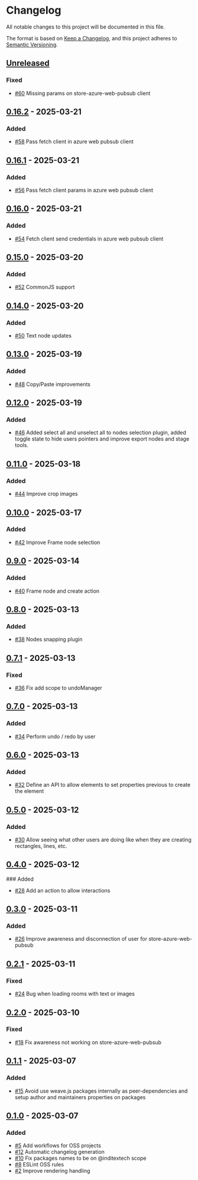 # Changelog

All notable changes to this project will be documented in this file.

The format is based on [Keep a Changelog](https://keepachangelog.com/en/1.0.0/),
and this project adheres to [Semantic Versioning](https://semver.org/spec/v2.0.0.html).

## [Unreleased]

### Fixed

- [#60](https://github.com/InditexTech/weavejs/issues/60) Missing params on store-azure-web-pubsub client

## [0.16.2] - 2025-03-21

### Added

- [#58](https://github.com/InditexTech/weavejs/issues/58) Pass fetch client in azure web pubsub client

## [0.16.1] - 2025-03-21

### Added

- [#56](https://github.com/InditexTech/weavejs/issues/56) Pass fetch client params in azure web pubsub client

## [0.16.0] - 2025-03-21

### Added

- [#54](https://github.com/InditexTech/weavejs/issues/54) Fetch client send credentials in azure web pubsub client

## [0.15.0] - 2025-03-20

### Added

- [#52](https://github.com/InditexTech/weavejs/issues/52) CommonJS support

## [0.14.0] - 2025-03-20

### Added

- [#50](https://github.com/InditexTech/weavejs/issues/50) Text node updates

## [0.13.0] - 2025-03-19

### Added

- [#48](https://github.com/InditexTech/weavejs/issues/48) Copy/Paste improvements

## [0.12.0] - 2025-03-19

### Added

- [#46](https://github.com/InditexTech/weavejs/issues/46) Added select all and unselect all to nodes selection plugin, added toggle state to hide users pointers and improve export nodes and stage tools.

## [0.11.0] - 2025-03-18

### Added

- [#44](https://github.com/InditexTech/weavejs/issues/44) Improve crop images

## [0.10.0] - 2025-03-17

### Added

- [#42](https://github.com/InditexTech/weavejs/issues/42) Improve Frame node selection

## [0.9.0] - 2025-03-14

### Added

- [#40](https://github.com/InditexTech/weavejs/issues/40) Frame node and create action

## [0.8.0] - 2025-03-13

### Added

- [#38](https://github.com/InditexTech/weavejs/issues/38) Nodes snapping plugin

## [0.7.1] - 2025-03-13

### Fixed

- [#36](https://github.com/InditexTech/weavejs/issues/36) Fix add scope to undoManager

## [0.7.0] - 2025-03-13

### Added

- [#34](https://github.com/InditexTech/weavejs/issues/34) Perform undo / redo by user

## [0.6.0] - 2025-03-13

### Added

- [#32](https://github.com/InditexTech/weavejs/issues/32) Define an API to allow elements to set properties previous to create the element

## [0.5.0] - 2025-03-12

### Added

- [#30](https://github.com/InditexTech/weavejs/issues/30) Allow seeing what other users are doing like when they are creating rectangles, lines, etc.

## [0.4.0] - 2025-03-12

\### Added

- [#28](https://github.com/InditexTech/weavejs/issues/28) Add an action to allow interactions

## [0.3.0] - 2025-03-11

### Added

- [#26](https://github.com/InditexTech/weavejs/issues/26) Improve awareness and disconnection of user for store-azure-web-pubsub

## [0.2.1] - 2025-03-11

### Fixed

- [#24](https://github.com/InditexTech/weavejs/issues/24) Bug when loading rooms with text or images

## [0.2.0] - 2025-03-10

### Fixed

- [#18](https://github.com/InditexTech/weavejs/issues/18) Fix awareness not working on store-azure-web-pubsub

## [0.1.1] - 2025-03-07

### Added

- [#15](https://github.com/InditexTech/weavejs/issues/15) Avoid use weave.js packages internally as peer-dependencies and setup author and maintainers properties on packages

## [0.1.0] - 2025-03-07

### Added

- [#5](https://github.com/InditexTech/weavejs/issues/5) Add workflows for OSS projects
- [#12](https://github.com/InditexTech/weavejs/issues/12) Automatic changelog generation
- [#10](https://github.com/InditexTech/weavejs/issues/10) Fix packages names to be on @inditextech scope
- [#8](https://github.com/InditexTech/weavejs/issues/8) ESLint OSS rules
- [#2](https://github.com/InditexTech/weavejs/issues/2) Improve rendering handling

[Unreleased]: https://github.com/InditexTech/weavejs/compare/0.16.2...HEAD
[0.16.2]: https://github.com/InditexTech/weavejs/compare/0.16.1...0.16.2
[0.16.1]: https://github.com/InditexTech/weavejs/compare/0.16.0...0.16.1
[0.16.0]: https://github.com/InditexTech/weavejs/compare/0.15.0...0.16.0
[0.15.0]: https://github.com/InditexTech/weavejs/compare/0.14.0...0.15.0
[0.14.0]: https://github.com/InditexTech/weavejs/compare/0.13.0...0.14.0
[0.13.0]: https://github.com/InditexTech/weavejs/compare/0.12.0...0.13.0
[0.12.0]: https://github.com/InditexTech/weavejs/compare/0.11.0...0.12.0
[0.11.0]: https://github.com/InditexTech/weavejs/compare/0.10.0...0.11.0
[0.10.0]: https://github.com/InditexTech/weavejs/compare/0.9.0...0.10.0
[0.9.0]: https://github.com/InditexTech/weavejs/compare/0.8.0...0.9.0
[0.8.0]: https://github.com/InditexTech/weavejs/compare/0.7.1...0.8.0
[0.7.1]: https://github.com/InditexTech/weavejs/compare/0.7.0...0.7.1
[0.7.0]: https://github.com/InditexTech/weavejs/compare/0.6.0...0.7.0
[0.6.0]: https://github.com/InditexTech/weavejs/compare/0.5.0...0.6.0
[0.5.0]: https://github.com/InditexTech/weavejs/compare/0.4.0...0.5.0
[0.4.0]: https://github.com/InditexTech/weavejs/compare/0.3.0...0.4.0
[0.3.0]: https://github.com/InditexTech/weavejs/compare/0.2.1...0.3.0
[0.2.1]: https://github.com/InditexTech/weavejs/compare/0.2.0...0.2.1
[0.2.0]: https://github.com/InditexTech/weavejs/compare/0.1.1...0.2.0
[0.1.1]: https://github.com/InditexTech/weavejs/compare/0.1.0...0.1.1
[0.1.0]: https://github.com/InditexTech/weavejs/releases/tag/0.1.0

